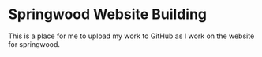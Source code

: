 # Springwood Website Building

This is a place for me to upload my work to GitHub as I work on the website for springwood.
